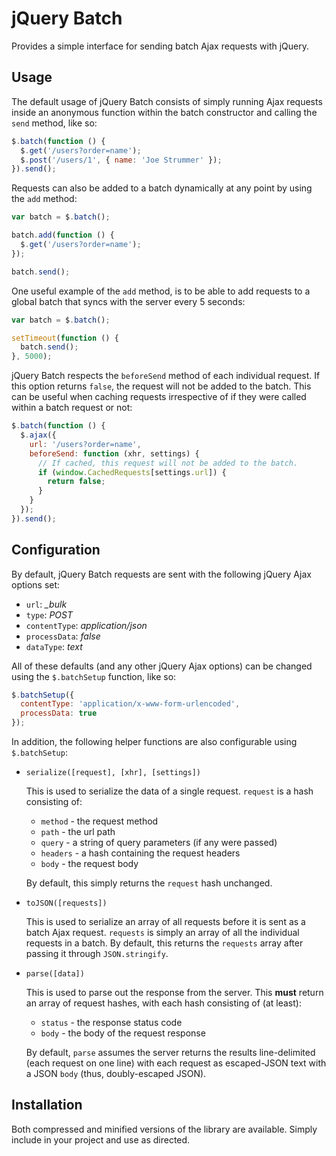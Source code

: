 # jQuery Batch

Provides a simple interface for sending batch Ajax requests with jQuery.

## Usage

The default usage of jQuery Batch consists of simply running Ajax requests
inside an anonymous function within the batch constructor and calling the
`send` method, like so:

``` javascript
$.batch(function () {
  $.get('/users?order=name');
  $.post('/users/1', { name: 'Joe Strummer' });
}).send();
```

Requests can also be added to a batch dynamically at any point by using the
`add` method:

``` javascript
var batch = $.batch();

batch.add(function () {
  $.get('/users?order=name');
});

batch.send();
```

One useful example of the `add` method, is to be able to add requests to a
global batch that syncs with the server every 5 seconds:

``` javascript
var batch = $.batch();

setTimeout(function () {
  batch.send();
}, 5000);
```

jQuery Batch respects the `beforeSend` method of each individual request. If
this option returns `false`, the request will not be added to the batch. This
can be useful when caching requests irrespective of if they were called within
a batch request or not:

``` javascript
$.batch(function () {
  $.ajax({
    url: '/users?order=name',
    beforeSend: function (xhr, settings) {
      // If cached, this request will not be added to the batch.
      if (window.CachedRequests[settings.url]) {
        return false;
      }
    }
  });
}).send();
```

## Configuration

By default, jQuery Batch requests are sent with the following jQuery Ajax
options set:

- `url`: *_bulk*
- `type`: *POST*
- `contentType`: *application/json*
- `processData`: *false*
- `dataType`: *text*

All of these defaults (and any other jQuery Ajax options) can be changed using
the `$.batchSetup` function, like so:

``` javascript
$.batchSetup({
  contentType: 'application/x-www-form-urlencoded',
  processData: true
});
```

In addition, the following helper functions are also configurable using
`$.batchSetup`:

- `serialize([request], [xhr], [settings])`
    
    This is used to serialize the data of a single request. `request` is a
    hash consisting of:

    - `method` - the request method
    - `path` - the url path
    - `query` - a string of query parameters (if any were passed)
    - `headers` - a hash containing the request headers
    - `body` - the request body

    By default, this simply returns the `request` hash unchanged.

- `toJSON([requests])`

    This is used to serialize an array of all requests before it is sent as
    a batch Ajax request. `requests` is simply an array of all the
    individual requests in a batch. By default, this returns the `requests`
    array after passing it through `JSON.stringify`.

- `parse([data])`

    This is used to parse out the response from the server. This **must**
    return an array of request hashes, with each hash consisting of (at least):

    - `status` - the response status code
    - `body` - the body of the request response

    By default, `parse` assumes the server returns the results line-delimited
    (each request on one line) with each request as escaped-JSON text with a
    JSON `body` (thus, doubly-escaped JSON).

## Installation

Both compressed and minified versions of the library are available. Simply
include in your project and use as directed.
